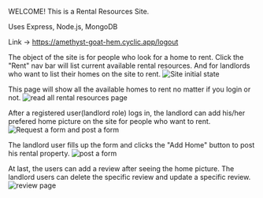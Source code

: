 WELCOME! This is a Rental Resources Site. 

Uses Express, Node.js, MongoDB

Link -> https://amethyst-goat-hem.cyclic.app/logout

The object of the site is for people who look for a home to rent. Click the "Rent" nav bar will list current available rental resources. And for landlords who want to list their homes on the site to rent. 
![Site initial state](https://i.imgur.com/dcJXS8w.png)

This page will show all the available homes to rent no matter if you login or not. 
![read all rental resources page](https://i.imgur.com/Ggl65cv.png)

After a registered user(landlord role) logs in, the landlord can add his/her prefered home picture on the site for people who want to rent. 
![Request a form and post a form](https://i.imgur.com/RZPKgLN.png)

The landlord user fills up the form and clicks the "Add Home" button to post his rental property. 
![post a form](https://i.imgur.com/gS9wqRF.png)

At last, the users can add a review after seeing the home picture. The landlord users can delete the specific review and update a specific review. 
![review page](https://i.imgur.com/WrT0mO9.png)